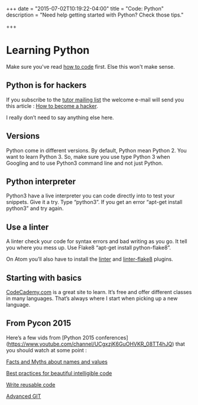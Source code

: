 +++
date = "2015-07-02T10:19:22-04:00"
title = "Code: Python"
description = "Need help getting started with Python? Check those tips."

+++

# Learning Python

Make sure you've read [how to code](/howto/code/) first. Else this won't make sense.

## Python is for hackers

If you subscribe to the [tutor mailing list](https://mail.python.org/mailman/listinfo/tutor) the welcome e-mail will send you this article : [How to become a hacker](http://www.catb.org/~esr/faqs/hacker-howto.html).

I really don’t need to say anything else here.

## Versions

Python come in different versions. By default, Python mean Python 2. You want to learn Python 3. So, make sure you use type Python 3 when Googling and to use Python3 command line and not just Python.

## Python interpreter

Python3 have a live interpreter you can code directly into to test your snippets. Give it a try. Type “python3”. If you get an error “apt-get install python3” and try again.

## Use a linter

A linter check your code for syntax errors and bad writing as you go. It tell you where you mess up. Use Flake8 “apt-get install python-flake8”.

On Atom you’ll also have to install the [linter](https://github.com/AtomLinter/Linter) and [linter-flake8](https://atom.io/packages/linter-flake8) plugins.

## Starting with basics

[CodeCademy.com](https://www.codecademy.com/learn/python) is a great site to learn. It’s free and offer different classes in many languages. That’s always where I start when picking up a new language.

## From Pycon 2015

Here’s a few vids from [Python 2015 conferences] (https://www.youtube.com/channel/UCgxzjK6GuOHVKR_08TT4hJQ) that you should watch at some point :

[Facts and Myths about names and values](https://www.youtube.com/watch?v=_AEJHKGk9ns)

[Best practices for beautiful intelligible code](https://www.youtube.com/watch?v=wf-BqAjZb8M)

[Write reusable code](https://www.youtube.com/watch?v=r9cnHO15YgU)

[Advanced GIT](https://www.youtube.com/watch?v=4EOZvow1mk4)
